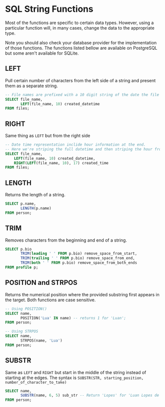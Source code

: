 # SQL String Functions
Most of the functions are specific to certain data types. However, using a particular function will, in many cases, change the data to the appropriate type.

Note you should also check your database provider for the implementation of those functions.
The functions listed bellow are available on PostgreSQL but some aren't available for SQLite.
## LEFT
Pull certain number of characters from the left side of a string and present them as a separate string.
```SQL
-- File names are prefixed with a 10 digit string of the date the file was created.
SELECT file_name,
	   LEFT(file_name, 10) created_datetime
FROM files;
```
## RIGHT
Same thing as `LEFT` but from the right side
```SQL
-- Date time representation inclide hour information at the end.
-- Here we're striping the full datetime and then striping the hour from it.
SELECT file_name,
	LEFT(file_name, 10) created_datetime,
	RIGHT(LEFT(file_name, 10), 17) created_time
FROM files;
```
## LENGTH
Returns the length of a string.
```SQL
SELECT p.name,
       LENGTH(p.name)
FROM person;
```
## TRIM
Removes characters from the beginning and end of a string.
```SQL
SELECT p.bio
	   TRIM(leading ' ' FROM p.bio) remove_space_from_start,
	   TRIM(trailing ' ' FROM p.bio) remove_space_from_end,
	   TRIM(both ' ' FROM p.bio) remove_space_from_both_ends
FROM profile p;
```
## POSITION and STRPOS
Returns the numerical position where the provided substring first appears in the target.
Both functions are case sensitive.
```SQL
-- Using POSITION()
SELECT name,
	   POSITION('Lua' IN name) -- returns 1 for 'Luan';
FROM person;

-- Using STRPOS
SELECT name,
	   STRPOS(name, 'Lua')
FROM person;
```
## SUBSTR
Same as `LEFT` and `RIGHT` but start in the middle of the string instead of starting at the edges.
The syntax is
`SUBSTR(STR, starting_position, number_of_character_to_take)`
```SQL
SELECT name,
	   SUBSTR(name, 6, 5) sub_str -- Return 'Lopes' for 'Luan Lopes de Faria'
FROM person; 
```